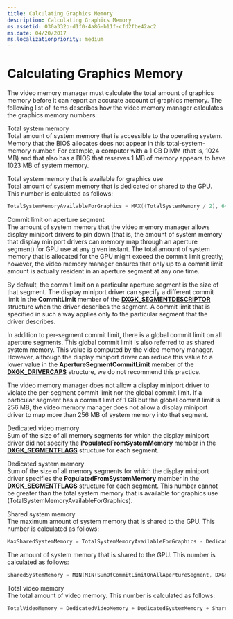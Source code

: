 ```yaml
---
title: Calculating Graphics Memory
description: Calculating Graphics Memory
ms.assetid: 030a332b-d1f0-4a86-b11f-cfd2fbe42ac2
ms.date: 04/20/2017
ms.localizationpriority: medium
---
```


# Calculating Graphics Memory


The video memory manager must calculate the total amount of graphics memory before it can report an accurate account of graphics memory. The following list of items describes how the video memory manager calculates the graphics memory numbers:

<span id="Total_system_memory"></span><span id="total_system_memory"></span><span id="TOTAL_SYSTEM_MEMORY"></span>Total system memory  
Total amount of system memory that is accessible to the operating system. Memory that the BIOS allocates does not appear in this total-system-memory number. For example, a computer with a 1 GB DIMM (that is, 1024 MB) and that also has a BIOS that reserves 1 MB of memory appears to have 1023 MB of system memory.

<span id="Total_system_memory_that_is_available_for_graphics_use"></span><span id="total_system_memory_that_is_available_for_graphics_use"></span><span id="TOTAL_SYSTEM_MEMORY_THAT_IS_AVAILABLE_FOR_GRAPHICS_USE"></span>Total system memory that is available for graphics use  
Total amount of system memory that is dedicated or shared to the GPU. This number is calculated as follows:

```cpp
TotalSystemMemoryAvailableForGraphics = MAX((TotalSystemMemory / 2), 64MB)
```

<span id="Commit_limit_on_aperture_segment"></span><span id="commit_limit_on_aperture_segment"></span><span id="COMMIT_LIMIT_ON_APERTURE_SEGMENT"></span>Commit limit on aperture segment  
The amount of system memory that the video memory manager allows display miniport drivers to pin down (that is, the amount of system memory that display miniport drivers can memory map through an aperture segment) for GPU use at any given instant. The total amount of system memory that is allocated for the GPU might exceed the commit limit greatly; however, the video memory manager ensures that only up to a commit limit amount is actually resident in an aperture segment at any one time.

By default, the commit limit on a particular aperture segment is the size of that segment. The display miniport driver can specify a different commit limit in the **CommitLimit** member of the [**DXGK\_SEGMENTDESCRIPTOR**](https://docs.microsoft.com/windows-hardware/drivers/ddi/content/d3dkmddi/ns-d3dkmddi-_dxgk_segmentdescriptor) structure when the driver describes the segment. A commit limit that is specified in such a way applies only to the particular segment that the driver describes.

In addition to per-segment commit limit, there is a global commit limit on all aperture segments. This global commit limit is also referred to as shared system memory. This value is computed by the video memory manager. However, although the display miniport driver can reduce this value to a lower value in the **ApertureSegmentCommitLimit** member of the [**DXGK\_DRIVERCAPS**](https://docs.microsoft.com/windows-hardware/drivers/ddi/content/d3dkmddi/ns-d3dkmddi-_dxgk_drivercaps) structure, we do not recommend this practice.

The video memory manager does not allow a display miniport driver to violate the per-segment commit limit nor the global commit limit. If a particular segment has a commit limit of 1 GB but the global commit limit is 256 MB, the video memory manager does not allow a display miniport driver to map more than 256 MB of system memory into that segment.

<span id="Dedicated_video_memory"></span><span id="dedicated_video_memory"></span><span id="DEDICATED_VIDEO_MEMORY"></span>Dedicated video memory  
Sum of the size of all memory segments for which the display miniport driver did not specify the **PopulatedFromSystemMemory** member in the [**DXGK\_SEGMENTFLAGS**](https://docs.microsoft.com/windows-hardware/drivers/ddi/content/d3dkmddi/ns-d3dkmddi-_dxgk_segmentflags) structure for each segment.

<span id="Dedicated_system_memory"></span><span id="dedicated_system_memory"></span><span id="DEDICATED_SYSTEM_MEMORY"></span>Dedicated system memory  
Sum of the size of all memory segments for which the display miniport driver specifies the **PopulatedFromSystemMemory** member in the [**DXGK\_SEGMENTFLAGS**](https://docs.microsoft.com/windows-hardware/drivers/ddi/content/d3dkmddi/ns-d3dkmddi-_dxgk_segmentflags) structure for each segment. This number cannot be greater than the total system memory that is available for graphics use (TotalSystemMemoryAvailableForGraphics).

<span id="Shared_system_memory"></span><span id="shared_system_memory"></span><span id="SHARED_SYSTEM_MEMORY"></span>Shared system memory  
The maximum amount of system memory that is shared to the GPU. This number is calculated as follows:

```cpp
MaxSharedSystemMemory = TotalSystemMemoryAvailableForGraphics - DedicatedSystemMemory
```

The amount of system memory that is shared to the GPU. This number is calculated as follows:

```cpp
SharedSystemMemory = MIN(MIN(SumOfCommitLimitOnAllApertureSegment, DXGK_DRIVERCAPS.ApertureSegmentCommitLimit), MaxSharedSystemMemory)
```

<span id="Total_video_memory"></span><span id="total_video_memory"></span><span id="TOTAL_VIDEO_MEMORY"></span>Total video memory  
The total amount of video memory. This number is calculated as follows:

```cpp
TotalVideoMemory = DedicatedVideoMemory + DedicatedSystemMemory + SharedSystemMemory
```

 

 






